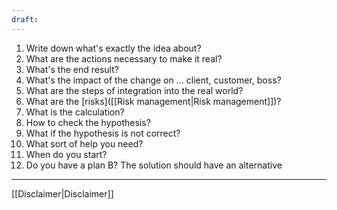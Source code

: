 ```yaml
---
draft:
---
```


1. Write down what's exactly the idea about?
1. What are the actions necessary to make it real?
1. What's the end result?
1. What's the impact of the change on ... client, customer, boss?
1. What are the steps of integration into the real world?
1. What are the [risks]([[Risk management|Risk management]])?
1. What is the calculation?
1. How to check the hypothesis?
1. What if the hypothesis is not correct?
1. What sort of help you need?
1. When do you start?
1. Do you have a plan B? The solution should have an alternative

---
[[Disclaimer|Disclaimer]]
